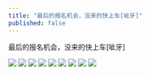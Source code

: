 ```yaml
---
title: "最后的报名机会，没来的快上车[呲牙]"
published: false
---
```

最后的报名机会，没来的快上车[呲牙]

![](./1.jpg)
![](./2.jpg)
![](./3.jpg)
![](./4.jpg)
![](./5.jpg)
![](./6.jpg)
![](./7.jpg)
![](./8.jpg)
![](./9.jpg)
